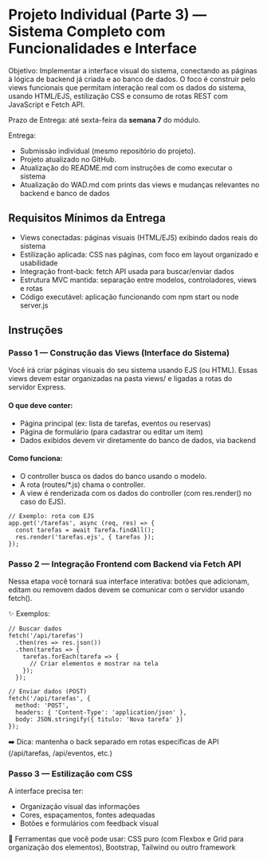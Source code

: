 # Projeto Individual (Parte 3) — Sistema Completo com Funcionalidades e Interface
 Objetivo: Implementar a interface visual do sistema, conectando as páginas à lógica de backend já criada e ao banco de dados. O foco é construir pelo views funcionais que permitam interação real com os dados do sistema, usando HTML/EJS, estilização CSS e consumo de rotas REST com JavaScript e Fetch API.
 
Prazo de Entrega: até sexta-feira da **semana 7** do módulo.

Entrega:
- Submissão individual (mesmo repositório do projeto).
- Projeto atualizado no GitHub.
- Atualização do README.md com instruções de como executar o sistema
- Atualização do WAD.md com prints das views e mudanças relevantes no backend e banco de dados

##  Requisitos Mínimos da Entrega
- Views conectadas: páginas visuais (HTML/EJS) exibindo dados reais do sistema
- Estilização aplicada: CSS nas páginas, com foco em layout organizado e usabilidade
- Integração front-back: fetch API usada para buscar/enviar dados
- Estrutura MVC mantida: separação entre modelos, controladores, views e rotas
- Código executável: aplicação funcionando com npm start ou node server.js

## Instruções
### Passo 1 — Construção das Views (Interface do Sistema)
Você irá criar páginas visuais do seu sistema usando EJS (ou HTML). Essas views devem estar organizadas na pasta views/ e ligadas a rotas do servidor Express.

#### O que deve conter:
- Página principal (ex: lista de tarefas, eventos ou reservas)
- Página de formulário (para cadastrar ou editar um item)
- Dados exibidos devem vir diretamente do banco de dados, via backend

#### Como funciona:
- O controller busca os dados do banco usando o modelo.
- A rota (routes/*.js) chama o controller.
- A view é renderizada com os dados do controller (com res.render() no caso do EJS).

```
// Exemplo: rota com EJS
app.get('/tarefas', async (req, res) => {
  const tarefas = await Tarefa.findAll();
  res.render('tarefas.ejs', { tarefas });
});
```

### Passo 2 — Integração Frontend com Backend via Fetch API
Nessa etapa você tornará sua interface interativa: botões que adicionam, editam ou removem dados devem se comunicar com o servidor usando fetch().

✨ Exemplos:
```
// Buscar dados
fetch('/api/tarefas')
  .then(res => res.json())
  .then(tarefas => {
    tarefas.forEach(tarefa => {
      // Criar elementos e mostrar na tela
    });
  });

// Enviar dados (POST)
fetch('/api/tarefas', {
  method: 'POST',
  headers: { 'Content-Type': 'application/json' },
  body: JSON.stringify({ titulo: 'Nova tarefa' })
});
```
➡️ Dica: mantenha o back separado em rotas específicas de API (/api/tarefas, /api/eventos, etc.)

### Passo 3 — Estilização com CSS
A interface precisa ter:
- Organização visual das informações
- Cores, espaçamentos, fontes adequadas
- Botões e formulários com feedback visual

🧰 Ferramentas que você pode usar: CSS puro (com Flexbox e Grid para organização dos elementos), Bootstrap, Tailwind ou outro framework